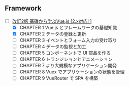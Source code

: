 ## Framework
  - [ ] [改訂2版 基礎から学ぶVue.js [2.x対応! ] ](https://www.amazon.co.jp/dp/4863543239/ref=cm_sw_r_tw_dp_x_qqGUFb4HG6AMS)
    - [x] CHAPTER 1 Vue.js とフレームワークの基礎知識
    - [x] CHAPTER 2 データの登録と更新
    - [ ] CHAPTER 3 イベントとフォーム入力の受け取り
    - [ ] CHAPTER 4 データの監視と加工
    - [ ] CHAPTER 5 コンポーネントで UI 部品を作る
    - [ ] CHAPTER 6 トランジションとアニメーション
    - [ ] CHAPTER 7 より大規模なアプリケーション開発
    - [ ] CHAPTER 8 Vuex でアプリケーションの状態を管理
    - [ ] CHAPTER 9 VueRouter で SPA を構築
